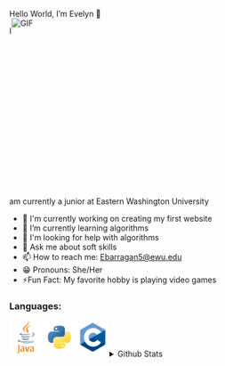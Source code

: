  Hello World, I’m Evelyn 👋
<img align="right" alt="GIF" width="500px" height="320px"
src="https://user-images.githubusercontent.com/97476504/188252403-b733d207-8e60-4a41-9823-dea48f0e42f7.gif" /> 

 
I am currently a junior at Eastern Washington University 
- 🔭 I'm currently working on creating my first website
- 🌱 I’m currently learning algorithms
- 🤔 I'm looking for help with algorithms
- 💬 Ask me about soft skills
- 📫 How to reach me: Ebarragan5@ewu.edu
- 😁 Pronouns: She/Her
- ⚡️Fun Fact: My favorite hobby is playing video games

### Languages:

<img align="left" alt="Java" width="60px" src="https://raw.githubusercontent.com/github/explore/80688e429a7d4ef2fca1e82350fe8e3517d3494d/topics/java/java.png" /> 
<img align="left" alt="Python" width="60px" src="https://raw.githubusercontent.com/github/explore/80688e429a7d4ef2fca1e82350fe8e3517d3494d/topics/python/python.png" />
<img align="left" alt="C" width="60px" src="https://raw.githubusercontent.com/github/explore/80688e429a7d4ef2fca1e82350fe8e3517d3494d/topics/c/c.png" />
<br />
<br />
<br />

<details>
  <summary> Github Stats</summary>

  <img align="left" alt="Evelyn's Stats" src="https://github-readme-stats.vercel.app/api?username=EveBarr20&show_icons=true&hide_border=true" />

</details>



<!---
Evebarr20/Evebarr20 is a ✨ special ✨ repository because its `README.md` (this file) appears on your GitHub profile.
You can click the Preview link to take a look at your changes.
--->
